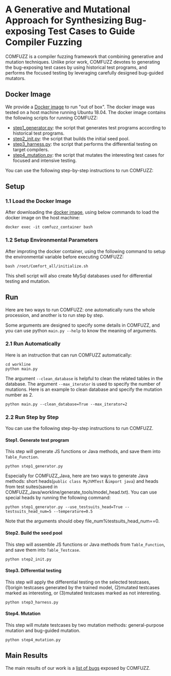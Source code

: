 # A Generative and Mutational Approach for Synthesizing Bug-exposing Test Cases to Guide Compiler Fuzzing

COMFUZZ is a compiler fuzzing framework that combining generative and mutation techniques. Unlike prior work, COMFUZZ devotes to generating the bug-exposing test cases by using historical test programs, and performs the focused testing by leveraging carefully designed bug-guided mutators.


## Docker Image

We provide a [Docker image](https://zenodo.org/record/7602317) to run "out of box". The docker image was tested on a host machine running Ubuntu 18.04.
The docker image contains the following scripts for running COMFUZZ:

* [step1_generator.py](): the script that generates test programs according to historical test programs.
* [step2_init.py](): the script that builds the initial seed pool.
* [step3_harness.py](): the script that performs the differential testing on target compilers.
* [step4_mutation.py](): the script that mutates the interesting test cases for focused and intensive testing.

You can use the following step-by-step instructions to run COMFUZZ:

## Setup
### 1.1 Load the Docker Image
After downloading the [docker image](https://zenodo.org/record/7602317), using below commands to load the docker image on the host machine:
```
docker exec -it comfuzz_container bash
```
### 1.2 Setup Environmental Parameters
After improting the docker container, using the following command to setup the environmental variable before executing COMFUZZ:
```
bash /root/Comfort_all/initialize.sh
```
This shell script will also create MySql databases used for differential testing and mutation.



## Run

Here are two ways to run COMFUZZ: one automatically runs the whole procession, and another is to run step by step.

Some arguments are designed to specify some details in COMFUZZ, and you can use python `main.py --help` to know the meaning of arguments.

### 2.1 Run Automatically

Here is an instruction that can run COMFUZZ  automatically:

```
cd workline
python main.py
```

 The argument `--clean_database` is helpful to clean the related tables in the database. The argument `--max_iterator` is used to specify the number of mutations. Here is an example to clean database and specify the mutation number as 2.

```
python main.py --clean_database=True --max_iterator=2
```

### 2.2 Run Step by Step

You can use the following step-by-step instructions to run COMFUZZ.

#### Step1. Generate test program

This step will generate JS functions or Java methods, and save them into `Table_Function`.

```
python step1_generator.py
```

Especially for COMFUZZ_Java, here are two ways to generate Java methods: short heads(`public class MyJVMTest` &`import java`) and heads from test suites(saved in  COMFUZZ_Java/workline/generate_tools/model_head.txt).
You can use special heads by running the following command:

```
python step1_generator.py --use_testsuits_head=True --testsuits_head_num=5 --temperature=0.5
```

Note that the arguments should obey file_num%testsuits_head_num==0.

#### Step2. Build the seed pool

This step will assemble JS functions or Java methods from `Table_Function`, and save them into `Table_Testcase`.

```
python step2_init.py
```

#### Step3. Differential testing

This step will apply the differential testing on the selected testcases, (1)origin testcases generated by the trained model, (2)mutated testcases marked as interesting, or (3)mutated testcases marked as not interesting.

```
python step3_harness.py
```

#### Step4. Mutation

This step will mutate testcases by two mutation methods: general-purpose mutation and bug-guided mutation.

```
python step4_mutation.py
```

## Main Results
The main results of our work is a [list of bugs](https://github.com/NWU-NISL-Fuzzing/COMFUZZ/blob/main/docs/Bug-List.md) exposed by COMFUZZ.
